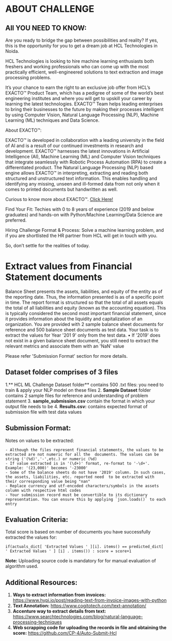 # ABOUT CHALLENGE

## All YOU NEED TO KNOW:

Are you ready to bridge the gap between possibilities and reality? If yes, this is the opportunity for you to get a dream job at HCL Technologies in Noida. 

HCL Technologies is looking to hire machine learning enthusiasts both freshers and working professionals who can come up with the most practically efficient, well-engineered solutions to text extraction and image processing problems. 

It’s your chance to earn the right to an exclusive job offer from HCL’s EXACTO™ Product Team, which has a pedigree of some of the world’s best engineering institutes and where you will get to upskill your career by learning the latest technologies. EXACTO™ Team helps leading enterprises to bring their businesses to the future by making their processes intelligent by using Computer Vision, Natural Language Processing (NLP), Machine Learning (ML) techniques and Data Science.

About EXACTO™:

EXACTO™ is developed in collaboration with a leading university in the field of AI and is a result of our continued investments in research and development. EXACTO™ harnesses the latest innovations in Artificial Intelligence (AI), Machine Learning (ML) and Computer Vision techniques that integrate seamlessly with Robotic Process Automation (RPA) to create a differentiated product. The Natural Language Processing (NLP) based engine allows EXACTO™ in interpreting, extracting and reading both structured and unstructured text information. This enables handling and identifying any missing, unseen and ill-formed data from not only when it comes to printed documents but handwritten as well. 


Curious to know more about EXACTO™. [Click Here!](https://youtu.be/ASC_C951R-w)

Find Your Fit: Techies with 0 to 8 years of experience (2019 and below graduates) and hands-on with Python/Machine Learning/Data Science are preferred. 

Hiring Challenge Format & Process:  Solve a machine learning problem, and if you are shortlisted the HR partner from HCL will get in touch with you. 

So, don’t settle for the realities of today. 


# Extract values from Financial Statement documents

Balance Sheet presents the assets, liabilities, and equity of the entity as of the reporting date. Thus, the information 
presented is as of a specific point in time. The report format is structured so that the total of all assets equals the 
total of all liabilities and equity (known as the accounting equation). This is typically considered the second most 
important financial statement, since it provides information about the liquidity and capitalization of an organization. 
You are provided with 2 sample balance sheet documents for reference and 500 balance sheet documents as test 
data. Your task is to extract the values for Year '201 9' only from the test data. 
• If '2019' does not exist in a given balance sheet document, you still need to extract the relevant metrics and 
associate them with an 'NaN' value 

Please refer 'Submission Format' section for more details. 



## Dataset folder comprises of 3 files

  1.** HCL ML Challenge Dataset folder** contains 500 .txt files: you need to train & apply your NLP model on these files 
  2. **Sample Dataset** folder contains 2 sample files for reference and understanding of problem statement 
  3. **sample_submission.csv**  contain the format in which your output file needs to be 
  4. **Results.csv:**  contains expected format of submission file with test data values 


## Submission Format: 
Notes on values to be extracted: 

	- Although the files represent financial statements, the values to be extracted are not numeric for all the  documents. The values can be string ('(%d)','-',etc.) or numeric (%d) 
	- If value extracted is in '(\d+)' format, re-format to '-\d+'. Example: '(23,000)' becomes '-23000' 
	- Some of the balance sheets do not have '2019' column. In such cases, the assets, liabilities, etc. reported need  to be extracted with their corresponding value being "nan" 
	- Replace currency and utf-encoded characters/symbols in the assets column with respective html codes 
	- Your submission record must be convertible to its dictionary representation. You can ensure this by applying `json.loads()` to each entry 
  
  

## Evaluation Criteria: 

Total score is based on number of documents you have successfully extracted the values for: 

`if(actuals_dict[ 'Extracted Values ' ][i]. items() == predicted_dict[ ' Extracted Values ' ] [i] . items()) :
	  score = score+1 `

**Note:**  Uploading source code is mandatory for for manual evaluation of algorithm used. 


## Additional Resources:

1. **Ways to extract information from invoices:** https://www.hypi.io/post/reading-text-from-invoice-images-with-python
2. **Text Annotation:** https://www.cogitotech.com/text-annotation/
3. **Accenture way to extract details from text:** https://www.searchtechnologies.com/blog/natural-language-processing-techniques
4. **Web scrapping code for uploading the records in file and obtaining the score:** https://github.com/CP-4/Auto-Submit-Hcl

